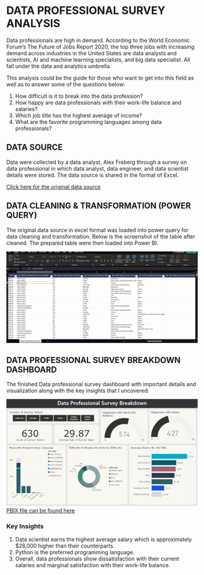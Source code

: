 # DATA PROFESSIONAL SURVEY ANALYSIS

Data professionals are high in demand. According to the World Economic Forum’s The Future of Jobs Report 2020, the top three jobs with increasing demand across industries in the United States are data analysts and scientists, AI and machine learning specialists, and big data specialist. All fall under the data and analytics umbrella.

This analysis could be the guide for those who want to get into this field as well as to answer some of the questions below:

1. How difficult is it to break into the data profession?
2. How happy are data professionals with their work-life balance and salaries?
3. Which job title has the highest average of income?
4. What are the favorite programming languages among data professionals?


## DATA SOURCE 

Data were collected by a data analyst, Alex Freberg through a survey on data professional in which data analyst, data engineer, and data scientist details were stored. The data source is shared in the format of Excel.

[Click here for the original data source](https://github.com/AlexTheAnalyst/Power-BI/blob/main/Power%20BI%20-%20Final%20Project.xlsx)


## DATA CLEANING & TRANSFORMATION (POWER QUERY)

The original data source in excel format was loaded into power query for data cleaning and transformation. Below is the screenshot of the table after cleaned. The prepared table were then loaded into Power BI.

![](https://github.com/munirauni/Data_Professional_Survey_Analysis/blob/main/docs/assets/Cleaned%20Table.png)  



## DATA PROFESSIONAL SURVEY BREAKDOWN DASHBOARD

The finished Data professional survey dashboard with important details and visualization along with the key insights that I uncovered:

![](https://github.com/munirauni/Data_Professional_Survey_Analysis/blob/main/docs/assets/Data%20Professional%20Survey%20Breakdown.png)
[PBIX file can be found here](https://drive.google.com/drive/folders/1oW_M3W4K9QbGq1cLgWJr3xFFzicalxvy?usp=sharing)


### Key Insights
1. Data scientist earns the highest average salary which is approximately $28,000 higher than their counterparts.
2. Python is the preferred programming language.
3. Overall, data professionals show dissatisfaction with their current salaries and marginal satisfaction with their work-life balance.
